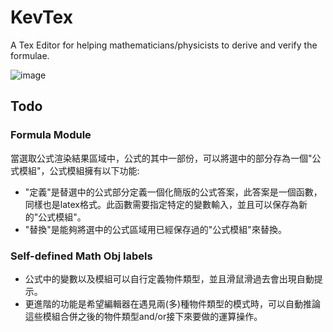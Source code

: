# KevTex

A Tex Editor for helping mathematicians/physicists to derive and verify the formulae.

![image](https://github.com/user-attachments/assets/58468526-688d-42e9-acf6-a441574ae5bf)

## Todo

### Formula Module
當選取公式渲染結果區域中，公式的其中一部份，可以將選中的部分存為一個"公式模組"，公式模組擁有以下功能:
- "定義"是替選中的公式部分定義一個化簡版的公式答案，此答案是一個函數，同樣也是latex格式。此函數需要指定特定的變數輸入，並且可以保存為新的"公式模組"。
- "替換"是能夠將選中的公式區域用已經保存過的"公式模組"來替換。

### Self-defined Math Obj labels
- 公式中的變數以及模組可以自行定義物件類型，並且滑鼠滑過去會出現自動提示。
- 更進階的功能是希望編輯器在遇見兩(多)種物件類型的模式時，可以自動推論這些模組合併之後的物件類型and/or接下來要做的運算操作。
